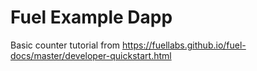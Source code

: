 # Fuel Example Dapp 

Basic counter tutorial from https://fuellabs.github.io/fuel-docs/master/developer-quickstart.html
